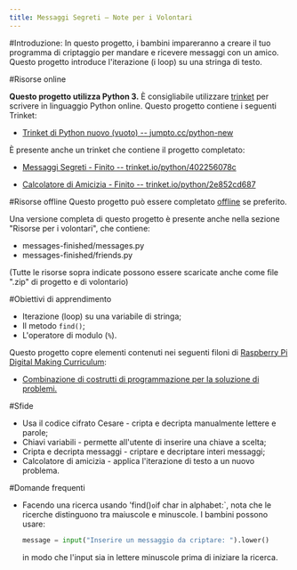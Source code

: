 ```yaml
---
title: Messaggi Segreti – Note per i Volontari
---
```


#Introduzione:
In questo progetto, i bambini impareranno a creare il tuo programma di criptaggio per mandare e ricevere messaggi con un amico. Questo progetto introduce l'iterazione (i loop) su una stringa di testo.

#Risorse online

__Questo progetto utilizza Python 3.__ È consigliabile utilizzare [trinket](https://trinket.io/) per scrivere in linguaggio Python online. Questo progetto contiene i seguenti Trinket:

+ [Trinket di Python nuovo (vuoto) -- jumpto.cc/python-new](http://jumpto.cc/python-new)

È presente anche un trinket che contiene il progetto completato:

+ [Messaggi Segreti - Finito -- trinket.io/python/402256078c](https://trinket.io/python/402256078c)

+ [Calcolatore di Amicizia - Finito -- trinket.io/python/2e852cd687](https://trinket.io/python/2e852cd687)

#Risorse offline
Questo progetto può essere completato [offline](https://www.codeclubprojects.org/en-GB/resources/python-working-offline/) se preferito.

Una versione completa di questo progetto è presente anche nella sezione "Risorse per i volontari", che contiene:

+ messages-finished/messages.py
+ messages-finished/friends.py

(Tutte le risorse sopra indicate possono essere scaricate anche come file ".zip" di progetto e di volontario)

#Obiettivi di apprendimento
+ Iterazione (loop) su una variabile di stringa;
+ Il metodo `find()`;
+ L'operatore di modulo (`%`).

Questo progetto copre elementi contenuti nei seguenti filoni di [Raspberry Pi Digital Making Curriculum](http://rpf.io/curriculum):

+ [Combinazione di costrutti di programmazione per la soluzione di problemi.](https://www.raspberrypi.org/curriculum/programming/builder)

#Sfide
+ Usa il codice cifrato Cesare - cripta e decripta manualmente lettere e parole;
+ Chiavi variabili - permette all'utente di inserire una chiave a scelta;
+ Cripta e decripta messaggi - criptare e decriptare interi messaggi;
+ Calcolatore di amicizia - applica l'iterazione di testo a un nuovo problema.

#Domande frequenti
+ Facendo una ricerca usando 'find()` o `if char in alphabet:`, nota che le ricerche distinguono tra maiuscole e minuscole. I bambini possono usare:

	```python
	message = input("Inserire un messaggio da criptare: ").lower()
	```

	in modo che l'input sia in lettere minuscole prima di iniziare la ricerca.